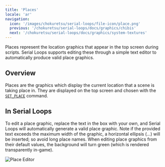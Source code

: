 ```yaml
---
title: 'Places'
locale: 'ar'
navigation:
  icon: '/images/chokuretsu/serial-loops/file-icon/place.png'
  previous: '/chokuretsu/serial-loops/docs/graphics/chibis'
  next: '/chokuretsu/serial-loops/docs/graphics/system-textures'
---
```


Places represent the location graphics that appear in the top screen during scripts. Serial Loops supports editing these through a simple text editor to automatically produce valid place graphics.

## Overview
Places are the graphics which display the current location that a scene is taking place in. They are displayed on the top screen and
chosen with the [`SET_PLACE`](../scripts/commands#set_place) command.

## In Serial Loops
To edit a place graphic, replace the text in the box with your own, and Serial Loops will automatically generate a valid place graphic.
Note if the provided text exceeds the maximum width of the graphic, a horizontal ellipsis (...) will be inserted; so avoid long place names.
When editing place graphics from their default values, the background will turn green (which is rendered transparently in-game).

![Place Editor](/images/chokuretsu/serial-loops/place-editor.png)